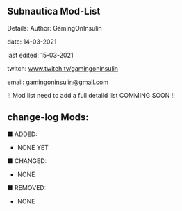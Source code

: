 ## Subnautica Mod-List
Details:
  Author: GamingOnInsulin

  date: 14-03-2021
 
  last edited: 15-03-2021

  twitch: www.twitch.tv/gamingoninsulin

  email: gamingoninsulin@gmail.com

!! Mod list need to add a full detaild list 
COMMING SOON !!


## change-log Mods:

■ ADDED:
 - NONE YET

■ CHANGED:
 - NONE

■ REMOVED:
 - NONE
